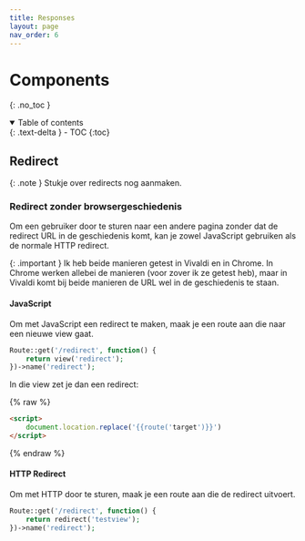 ```yaml
---
title: Responses
layout: page
nav_order: 6
---
```


# Components
{: .no_toc }

<details open markdown="block">
  <summary>
    Table of contents
  </summary>
  {: .text-delta }
- TOC
{:toc}
</details>

## Redirect

{: .note }
Stukje over redirects nog aanmaken.

### Redirect zonder browsergeschiedenis
Om een gebruiker door te sturen naar een andere pagina zonder dat de redirect URL in de geschiedenis komt, kan je zowel JavaScript gebruiken als de normale HTTP redirect.

{: .important }
Ik heb beide manieren getest in Vivaldi en in Chrome. In Chrome werken allebei de manieren (voor zover ik ze getest heb), maar in Vivaldi komt bij beide manieren de URL wel in de geschiedenis te staan.

#### JavaScript
Om met JavaScript een redirect te maken, maak je een route aan die naar een nieuwe view gaat.

```php
Route::get('/redirect', function() {
    return view('redirect');
})->name('redirect');
```

In die view zet je dan een redirect:

{% raw %}
```html
<script>
	document.location.replace('{{route('target')}}')
</script>
```
{% endraw %}

#### HTTP Redirect
Om met HTTP door te sturen, maak je een route aan die de redirect uitvoert.

```php
Route::get('/redirect', function() {
    return redirect('testview');
})->name('redirect');
```
